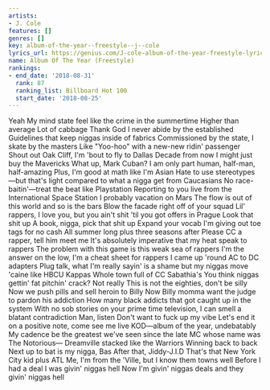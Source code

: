 ```yaml
---
artists:
- J. Cole
features: []
genres: []
key: album-of-the-year--freestyle--j--cole
lyrics_url: https://genius.com/J-cole-album-of-the-year-freestyle-lyrics
name: Album Of The Year (Freestyle)
rankings:
- end_date: '2018-08-31'
  rank: 87
  ranking_list: Billboard Hot 100
  start_date: '2018-08-25'
---
```

Yeah
My mind state feel like the crime in the summertime
Higher than average
Lot of cabbage
Thank God I never abide by the established
Guidelines that keep niggas inside of fabrics
Commissioned by the state, I skate by the masters
Like "Yoo-hoo" with a new-new ridin' passenger
Shout out Oak Cliff, I'm 'bout to fly to Dallas
Decade from now I might just buy the Mavericks
What up, Mark Cuban?
I am only part human, half-man, half-amazing
Plus, I'm good at math like I'm Asian
Hate to use stereotypes—but that's light compared to what a nigga get from Caucasians
No race-baitin'—treat the beat like Playstation
Reporting to you live from the International Space Station
I probably vacation on Mars
The flow is out of this world and so is the bars
Blow the facade right off of your squad
Lil' rappers, I love you, but you ain't shit 'til you got offers in Prague
Look that shit up
A book, nigga, pick that shit up
Expand your vocab
I'm giving out toe tags for no cash
All summer long plus three seasons after
Please CC a rapper, tell him meet me
It's absolutely imperative that my heat speak to rappers
The problem with this game is this weak sea of rappers
I'm the answer on the low, I'm a cheat sheet for rappers
I came up 'round AC to DC adapters
Plug talk, what I'm really sayin' is a shame but my niggas move 'caine like HBCU Kappas
Whole town full of CC Sabathia's
You think niggas gettin' fat pitchin' crack?
Not really
This is not the eighties, don't be silly
Now we push pills and sell heroin to Billy
Now Billy momma want the judge to pardon his addiction
How many black addicts that got caught up in the system
With no sob stories on your prime time television, I can smell a blatant contradiction
Man, listen
Don't want to fuck up my vibe
Let's end it on a positive note, come see me live
KOD—album of the year, undebatably
My cadence be the greatest we've seen since the late MC whose name was The Notorious—
Dreamville stacked like the Warriors
Winning back to back
Next up to bat is my nigga, Bas
After that, Jiddy-J.I.D
That's that New York City kid plus ATL
Me, I'm from the 'Ville, but I know them towns well
Before I had a deal I was givin' niggas hell
Now I'm givin' niggas deals and they givin' niggas hell
